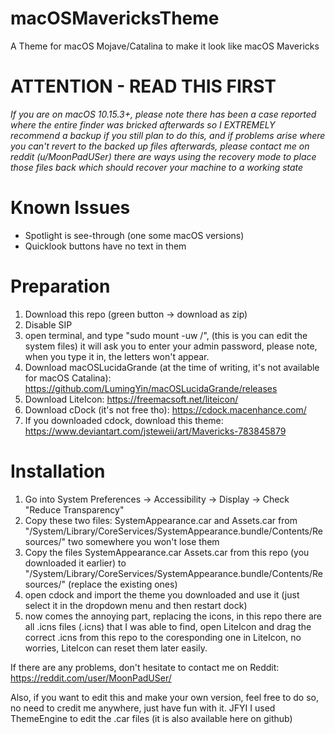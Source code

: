 # macOSMavericksTheme
A Theme for macOS Mojave/Catalina to make it look like macOS Mavericks


# ATTENTION - READ THIS FIRST
*If you are on macOS 10.15.3+, please note there has been a case reported where the entire finder was bricked afterwards so I EXTREMELY recommend a backup if you still plan to do this, and if problems arise where you can't revert to the backed up files afterwards, please contact me on reddit (u/MoonPadUSer) there are ways using the recovery mode to place those files back which should recover your machine to a working state*

# Known Issues
- Spotlight is see-through (one some macOS versions)
- Quicklook buttons have no text in them

# 
# Preparation
1. Download this repo (green button -> download as zip)
2. Disable SIP
3. open terminal, and type "sudo mount -uw /", (this is you can edit the system files) it will ask you to enter your admin password, please note, when you type it in, the letters won't appear. 
4. Download macOSLucidaGrande (at the time of writing, it's not available for macOS Catalina): https://github.com/LumingYin/macOSLucidaGrande/releases
5. Download LiteIcon: https://freemacsoft.net/liteicon/
6. Download cDock (it's not free tho): https://cdock.macenhance.com/
7. If you downloaded cdock, download this theme: https://www.deviantart.com/jsteweii/art/Mavericks-783845879

# Installation
1. Go into System Preferences -> Accessibility -> Display -> Check "Reduce Transparency"
2. Copy these two files: SystemAppearance.car and Assets.car from "/System/Library/CoreServices/SystemAppearance.bundle/Contents/Resources/" two somewhere you won't lose them
3. Copy the files SystemAppearance.car Assets.car from this repo (you downloaded it earlier) to "/System/Library/CoreServices/SystemAppearance.bundle/Contents/Resources/" (replace the existing ones)
4. open cdock and import the theme you downloaded and use it (just select it in the dropdown menu and then restart dock)
5. now comes the annoying part, replacing the icons, in this repo there are all .icns files (.icns) that I was able to find,
   open LiteIcon and drag the correct .icns from this repo to the coresponding one in LiteIcon, no worries, LiteIcon can reset them
   later easily.
 
If there are any problems, don't hesitate to contact me on Reddit: https://reddit.com/user/MoonPadUSer/

Also, if you want to edit this and make your own version, feel free to do so, no need to credit me anywhere, just have fun with it. JFYI I used ThemeEngine to edit the .car files (it is also available here on github)
